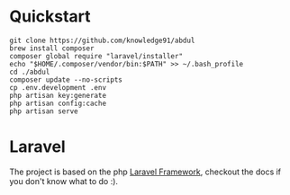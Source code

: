 # Quickstart
```
git clone https://github.com/knowledge91/abdul
brew install composer
composer global require "laravel/installer"
echo "$HOME/.composer/vendor/bin:$PATH" >> ~/.bash_profile
cd ./abdul
composer update --no-scripts 
cp .env.development .env
php artisan key:generate
php artisan config:cache
php artisan serve
```

# Laravel
The project is based on the php [Laravel Framework](https://laravel.com/docs/master), checkout the docs if you don't know what to do :).

